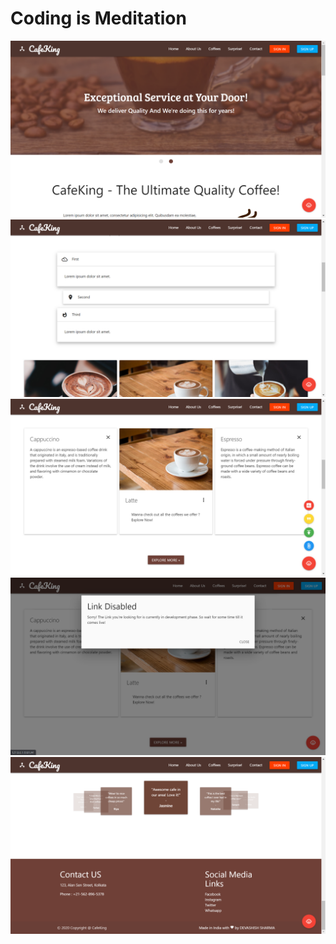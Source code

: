 # Coding is Meditation

<img src="Output/Output2.png"/>
<img src="Output/Output3.png"/>
<img src="Output/Output4.png"/>
<img src="Output/Output5.png"/>
<img src="Output/Output1.png"/>